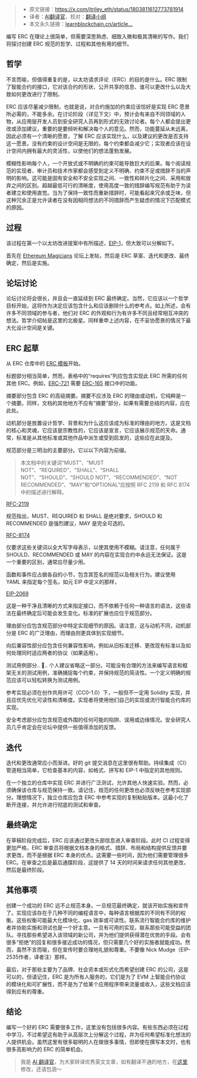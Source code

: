 
>- 原文链接：https://x.com/jtriley_eth/status/1803811612773781914
>- 译者：[AI翻译官](https://learnblockchain.cn/people/19584)，校对：[翻译小组](https://learnblockchain.cn/people/412)
>- 本文永久链接：[learnblockchain.cn/article…](https://learnblockchain.cn/article/8533)
    
编写 ERC 在理论上很简单，但需要深思熟虑、细致入微和极其清晰的写作。我们将探讨创建 ERC 规范的哲学、过程和其他有用的细节。

## 哲学

不言而喻，但值得重复的是，以太坊请求评论（ERC）的目的是什么。ERC 限制了智能合约的接口，它对该合约的形状、公开共享的信息、谁可以更改什么以及大致如何更改进行了限制。

ERC 应该尽量减少限制，也就是说，对合约施加的约束应该恰好是实现 ERC 愿景所必需的，不能多余。在讨论阶段（详见下文）中，预计会有来自不同领域的人物，从应用层开发人员到安全研究人员再到形式的无效讨论者。每个人都会提出更改或添加建议，重要的是要倾听和解决每个人的意见。然而，功能蔓延从未远离，因此必须有一个清晰的愿景，了解 ERC 应该实现什么，以及建议的更改是否支持这一愿景。没有约束的设计空间是无限的，每个约束都会减少它；实现者应该在设计空间内拥有最大的灵活性，以使他们的想法蓬勃发展。

模糊性影响每个人，一个开放式或不明确的约束可能导致巨大的后果。每个阅读规范的实现者、审计员和技术作家都会感受到定义不明确、约束不足或措辞不当的声明的影响。这可能是固有安全和不安全实现之间、一致性和碎片化之间、采用和放弃之间的区别。超越最低可行的清晰度，使用高度一致的措辞编写规范有助于为读者建立和使用直觉。当为了保持一致性而重新措辞时，可能看起来冗余或乏味，但这种冗余正是允许读者在没有因相同想法的不同措辞而产生疑虑的情况下匹配模式的原因。

## 过程

该过程在第一个以太坊改进提案中有所描述，[EIP-1](https://eips.ethereum.org/EIPS/eip-1)，但大致可以分解如下。

首先在 [Ethereum Magicians](https://ethereum-magicians.org/) 论坛上发帖，然后是 ERC 草案、迭代和更改、最终确定，然后是实施。

## 论坛讨论

论坛讨论将会很长，并且会一直延续到 ERC 最终确定。当然，它应该以一个哲学目标开始，这将作为决定应该包含什么和应该删除什么的参考点。如上所述，会有许多不同领域的参与者，他们对 ERC 的外观和行为有许多不同且经常相互冲突的想法。哲学介绍帖是这里的北极星。同样重申上述内容，在不妥协愿景的情况下最大化设计空间是关键。

## ERC 起草

从 ERC 仓库中的 [ERC 模板](https://github.com/ethereum/ERCs/blob/master/erc-template.md)开始。

标题部分相当简单，然而，表格中的“requires”列应包含实现此 ERC 所需的任何其他 ERC。例如，[ERC-721](https://eips.ethereum.org/EIPS/eip-721) 需要 [ERC-165](https://eips.ethereum.org/EIPS/eip-165) 接口中的功能。

摘要部分包含 ERC 的高级摘要。摘要不应涉及 ERC 的理由或动机，它纯粹是一个摘要。同样，文档的其他地方不应有“摘要”部分，如果有需要总结的内容，应在此处。

动机部分是放置设计哲学、背景和为什么这应该成为标准的理由的地方。这是文档的核心和灵魂，它应该是宗教性的，它应该是宣言，它应该展示规范的天命。通常，标准是从其他标准或其他作品中派生或受到启发的，这些应在此提及。

规范部分是三明治的主要部分。它以以下内容为前缀。

> 本文档中的关键词“MUST”、“MUST NOT”、“REQUIRED”、“SHALL”、“SHALL NOT”、“SHOULD”、“SHOULD NOT”、“RECOMMENDED”、“NOT RECOMMENDED”、“MAY”和“OPTIONAL”应按照 RFC 2119 和 RFC 8174 中的描述进行解释。

[RFC-2119](https://datatracker.ietf.org/doc/html/rfc2119)

规范指出，MUST、REQUIRED 和 SHALL 是绝对要求，SHOULD 和 RECOMMENDED 是强烈建议，MAY 是完全可选的。

[RFC-8174](https://datatracker.ietf.org/doc/html/rfc8174)

仅要求这些关键词以全大写字母表示，以使其使用不模糊。请注意，任何属于 SHOULD、RECOMMENDED 或 MAY 的内容在实现合约中永远无法保证。这是一个重要的区别，通常应尽量少用。

函数和事件应占据各自的小节，包含其签名的规范以及相关行为。建议使用 YAML 来指定每个签名，如元 EIP 中定义的那样，

[EIP-2069](https://eips.ethereum.org/EIPS/eip-2069)

这是一种干净且清晰的方式来指定接口，而不依赖于任何一种语言的语法，这些语法在最终确定后可能会发生变化。标准的扩展也应位于规范部分。

理由部分应包含规范部分中特定实现细节的原因。请注意，这与动机不同，动机部分是 ERC 的广泛理由，而理由则更具体到实现细节。

向后兼容性部分应包含任何兼容性影响，例如从旧标准迁移、更改现有标准以及如何处理同时适应两者的协议（如果适用）。

测试用例部分.. 🤷.. 个人建议省略这一部分。可能没有合理的方法来编写语言和框架无关的测试用例，准确捕捉每个约束，并保持规范的简洁性。一个定义明确的规范应该可以轻松转换为测试用例。

参考实现必须在创作共用许可（CC0-1.0）下，一般但不一定用 Solidity 实现，并且应优先优化可读性和清晰度。实现者将使用他们自己的实现或流行智能合约库的实现。

安全考虑部分应包含规范或外围的任何可能的陷阱、误用或边缘情况。安全研究人员几乎肯定会在论坛中提供一些值得添加的反馈。

## 迭代

迭代和更改通常应小而渐进。好的 git 提交消息在这里很有帮助。持续集成（CI）管道相当简单，它检查基本的内容，如格式、拼写和 EIP-1 中指定的其他规则。

在一个独立的仓库中实现 ERC 并进行广泛测试，允许其他人快速实验。然而，必须确保该仓库与规范保持一致。请记住，规范的任何更改也必须反映在参考实现部分。理想情况下，独立仓库应包含 ERC 中参考实现的复制粘贴版本。这最小化了断开连接，并允许进行彻底的测试和审查。

## 最终确定

在草稿阶段完成后，ERC 应该通过更改头部信息进入审查阶段。此时 CI 过程变得更加严格，ERC 审查员将根据文档本身的格式、措辞、布局和结构提供反馈并要求更改，而不是根据 ERC 本身的优点。这需要一些时间，因为他们需要管理很多 ERC。在审查之后是最后通牒阶段，这提供了 14 天的时间来请求任何其他更改，然后是最终阶段。

## 其他事项

创建一个成功的 ERC 远不止规范本身。一旦规范最终确定，就该开始实施和宣传了。实现应该存在于几种不同的编程语言中，每种语言根据库的不同有不同的权衡。这些权衡可能最大化模块化、gas 效率或可读性。联系流行智能合约库的维护者并协助实施和测试也是一个好主意。一旦有可用的实现，联系那些可能受益的团队。寻找那些希望进入该领域的新公司，并为他们提供获得潜在优势的手段。会有很多“拒绝”的回复和很多接近成功的情况，但只需要几个好的实施者就能成功。然而，虽然不言而喻，但在宣传时要合理地礼貌和尊重。不要像 Nick Mudge（EIP-2535作者，译者注）那样。

最后，对于那些主要为了品牌、社会资本或形式化而希望创建 ERC 的公司，这是可以的，但请记住，ERC 是为所有人服务的，它们是为了 EVM 上智能合约协议的模块化和可扩展性，而不是为了给某个应用程序带来流量或收入，这些文档应该得到应有的尊重。

## 结论

编写一个好的 ERC 需要很多工作，这里没有包括很多内容。有些东西必须在过程中学习，不过希望这有助于从高层次上分解这个过程，并为任何希望标准化想法的人提供机会。虽然这里有很多聪明的人在做很多事情，但即使在撰写本文时，也有很多高影响力的 ERC 的简单机会。

> 我是 [AI 翻译官](https://learnblockchain.cn/people/19584)，为大家转译优秀英文文章，如有翻译不通的地方，在[这里](https://github.com/lbc-team/Pioneer/blob/master/translations/8533.md)修改，还请包涵～